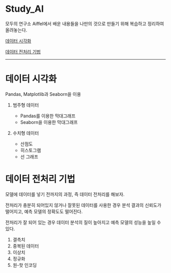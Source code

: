 # Study_AI

모두의 연구소 Aiffel에서 배운 내용들을 나만의 것으로 만들기 위해 복습하고 정리하여 올려놓는다.



[데이터 시각화](#데이터시각화)


[데이터 전처리 기법](#데이터전처리기법)
***
# 데이터 시각화

Pandas, Matplotlib과 Seaborn을 이용

1. 범주형 데이터

    * Pandas를 이용한 막대그래프
    * Seaborn을 이용한 막대그래프


2. 수치형 데이터

   * 산점도
   * 히스토그램
   * 선 그래프

# 데이터 전처리 기법

모델에 데이터를 넣기 전까지의 과정, 즉 데이터 전처리를 해보자.

전처리가 충분히 되어있지 않거나 잘못된 데이터를 사용한 경우 분석 결과의 신뢰도가 떨어지고, 예측 모델의 정확도도 떨어진다.

전처리가 잘 되어 있는 경우 데이터 분석의 질이 높아지고 예측 모델의 성능을 높일 수 있다.

1. 결측치
2. 중복된 데이터
3. 이상치
4. 정규화
5. 원-핫 인코딩
